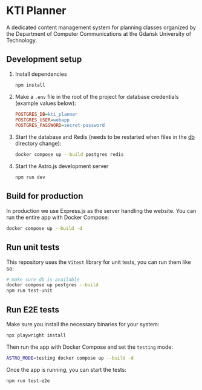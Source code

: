 # KTI Planner

A dedicated content management system for planning classes organized by the Department of Computer Communications at the Gdańsk University of Technology.

## Development setup

1. Install dependencies

    ```bash
    npm install
    ```

2. Make a `.env` file in the root of the project for database credentials (example values below):

    ```ini
    POSTGRES_DB=kti_planner
    POSTGRES_USER=webapp
    POSTGRES_PASSWORD=secret-password
    ```

3. Start the database and Redis (needs to be restarted when files in the [db](db) directory change):

    ```bash
    docker compose up --build postgres redis
    ```

4. Start the Astro.js development server

    ```bash
    npm run dev
    ```

## Build for production

In production we use Express.js as the server handling the website.
You can run the entire app with Docker Compose:

```bash
docker compose up --build -d
```

## Run unit tests

This repository uses the `Vitest` library for unit tests, you can run them like so:

```bash
# make sure db is available
docker compose up postgres --build
npm run test-unit
```

## Run E2E tests

Make sure you install the necessary binaries for your system:

```bash
npx playwright install
```

Then run the app with Docker Compose and set the `testing` mode:

```bash
ASTRO_MODE=testing docker compose up --build -d
```

Once the app is running, you can start the tests:

```bash
npm run test-e2e
```
